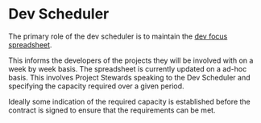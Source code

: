 # Dev Scheduler

The primary role of the dev scheduler is to maintain the [dev focus spreadsheet](https://docs.google.com/spreadsheets/d/1re9ylCBodfW9UhGbMg0KminIeKg439WxRCNL7jf02IE/edit#gid=1534895023).

This informs the developers of the projects they will be involved with on a week by week basis. The spreadsheet is currently updated on a ad-hoc basis. This involves Project Stewards speaking to the Dev Scheduler and specifying the capacity required over a given period.

Ideally some indication of the required capacity is established before the contract is signed to ensure that the requirements can be met.